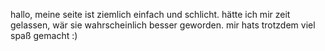 hallo, meine seite ist ziemlich einfach und schlicht. hätte ich mir zeit gelassen, wär sie wahrscheinlich besser geworden.
mir hats trotzdem viel spaß gemacht :)
